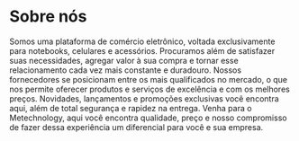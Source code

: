 
# Sobre nós

 Somos uma plataforma de comércio eletrônico, voltada exclusivamente para notebooks, celulares e acessórios. Procuramos além de satisfazer suas necessidades, agregar valor à sua compra e tornar esse relacionamento cada vez mais constante e duradouro.
 Nossos fornecedores se posicionam entre os mais qualificados no mercado, o que nos permite oferecer produtos e serviços de excelência e com os melhores preços. 
Novidades, lançamentos e promoções exclusivas você encontra aqui, além de total segurança e rapidez na entrega.
 Venha para o Metechnology, aqui você encontra qualidade, preço e  nosso compromisso de fazer dessa experiência um diferencial para você e sua empresa.
